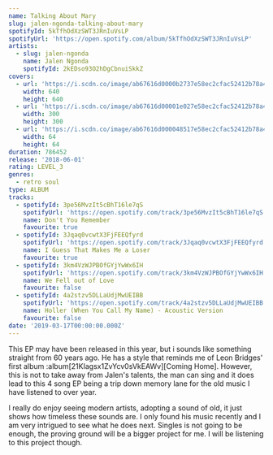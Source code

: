```yaml
---
name: Talking About Mary
slug: jalen-ngonda-talking-about-mary
spotifyId: 5kTfhOdXzSWT3JRnIuVsLP
spotifyUrl: 'https://open.spotify.com/album/5kTfhOdXzSWT3JRnIuVsLP'
artists:
  - slug: jalen-ngonda
    name: Jalen Ngonda
    spotifyId: 2kEDso93O2hDgCbnuiSkkZ
covers:
  - url: 'https://i.scdn.co/image/ab67616d0000b2737e58ec2cfac52412b78a484e'
    width: 640
    height: 640
  - url: 'https://i.scdn.co/image/ab67616d00001e027e58ec2cfac52412b78a484e'
    width: 300
    height: 300
  - url: 'https://i.scdn.co/image/ab67616d000048517e58ec2cfac52412b78a484e'
    width: 64
    height: 64
duration: 786452
release: '2018-06-01'
rating: LEVEL_3
genres:
  - retro soul
type: ALBUM
tracks:
  - spotifyId: 3pe56MvzIt5cBhT16le7qS
    spotifyUrl: 'https://open.spotify.com/track/3pe56MvzIt5cBhT16le7qS'
    name: Don't You Remember
    favourite: true
  - spotifyId: 3Jqaq0vcwtX3FjFEEQfyrd
    spotifyUrl: 'https://open.spotify.com/track/3Jqaq0vcwtX3FjFEEQfyrd'
    name: I Guess That Makes Me a Loser
    favourite: true
  - spotifyId: 3km4VzWJPBOfGYjYwWx6IH
    spotifyUrl: 'https://open.spotify.com/track/3km4VzWJPBOfGYjYwWx6IH'
    name: We Fell out of Love
    favourite: false
  - spotifyId: 4a2stzv5DLLaUdjMwUEIBB
    spotifyUrl: 'https://open.spotify.com/track/4a2stzv5DLLaUdjMwUEIBB'
    name: Holler (When You Call My Name) - Acoustic Version
    favourite: false
date: '2019-03-17T00:00:00.000Z'
---
```


This EP may have been released in this year, but i sounds like something straight from 60
years ago. He has a style that reminds me of Leon Bridges' first album
:album[21KIagsx1ZvYcv0sVkEAWv][Coming Home]. However, this is not to take away from Jalen's
talents, the man can sing and it does lead to this 4 song EP being a trip down memory lane
for the old music I have listened to over year.

I really do enjoy seeing modern artists, adopting a sound of old, it just shows how timeless
these sounds are. I only found his music recently and I am very intrigued to see what he does
next. Singles is not going to be enough, the proving ground will be a bigger project for me.
I will be listening to this project though.
